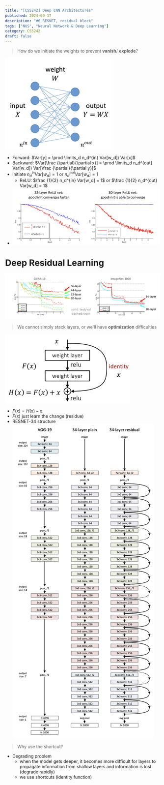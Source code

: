 ```yaml
---
title: "[CS5242] Deep CNN Architectures"
published: 2024-09-17
description: "#6 RESNET, residual block"
tags: ["NUS", "Neural Network & Deep Learning"]
category: CS5242
draft: false
---
```


> How do we initiate the weights to prevent **vanish**/ **explode**?

![weight init](init.png)
- Forward: $Var[y] = \prod \limits_d n_d^{in} Var[w_d]) Var[x]$
- Backward: $Var[\frac {\partial}{\partial x}] = \prod \limits_d n_d^{out} Var[w_d]) Var[\frac {\partial}{\partial y}]$
- initiate $n_d^{in} Var[w_d] = 1$ or $n_d^{out} Var[w_d] = 1$
    - ReLU: $\frac {1}{2} n_d^{in} Var[w_d] = 1$ or $\frac {1}{2} n_d^{out} Var[w_d] = 1$
- ![init compare](init_compare.png)

# Deep Residual Learning

![stack](stack.png)
> We cannot simply stack layers, or we'll have **optimization** difficulties

![residual](residual.png)
- $F(x)=H(x)-x$
- $F(x)$ just learn the change (residue)
- RESNET-34 structure
![RESNET-34](RESNET-34.png)
> Why use the shortcut?
- Degrading problem
    - when the model gets deeper, it becomes more difficult for layers to propagate information from shallow layers and information is lost (degrade rapidly)
    - we use shortcuts (identity function)
